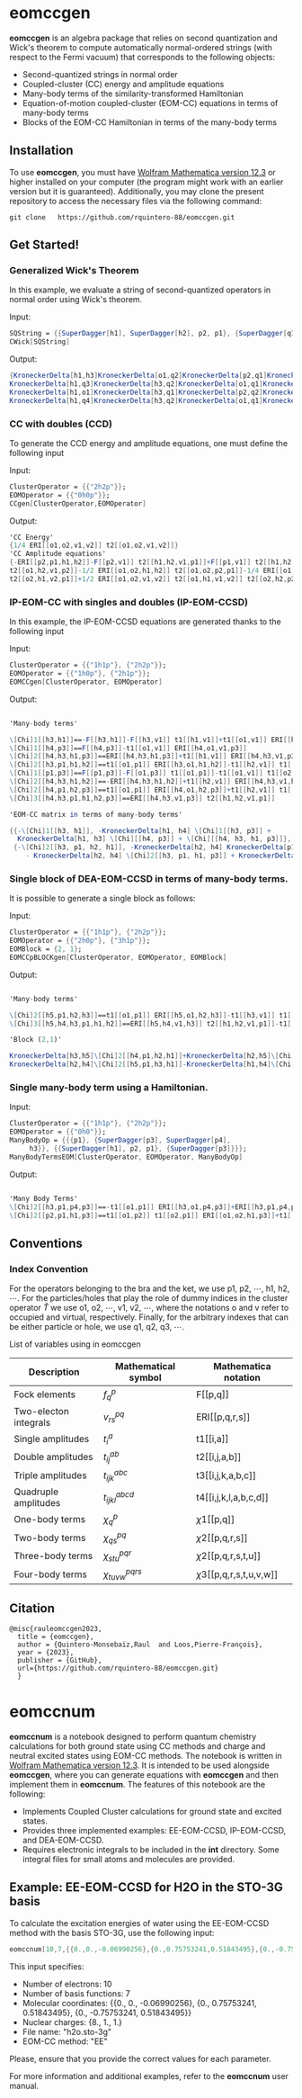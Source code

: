 
# eomccgen

**eomccgen** is an algebra package that relies on second quantization and Wick's theorem to compute automatically normal-ordered strings (with respect to the Fermi vacuum) that corresponds to the following objects:

- Second-quantized strings in normal order 
- Coupled-cluster (CC) energy and amplitude equations
- Many-body terms of the similarity-transformed Hamiltonian
- Equation-of-motion coupled-cluster (EOM-CC) equations in terms of many-body terms
- Blocks of the EOM-CC Hamiltonian in terms of the many-body terms
 
## Installation

To use **eomccgen**, you must have [Wolfram Mathematica version 12.3](https://writings.stephenwolfram.com/2021/05/launching-version-12-3-of-wolfram-language-mathematica/) or higher installed on your computer (the program might work with an earlier version but it is guaranteed). Additionally, you may clone the present repository to access the necessary files via the following command:

```
git clone   https://github.com/rquintero-88/eomccgen.git
```

## Get Started!

### Generalized Wick's Theorem

In this example, we evaluate a string of second-quantized operators in normal order using Wick's theorem. 

Input:

```mathematica
SQString = {{SuperDagger[h1], SuperDagger[h2], p2, p1}, {SuperDagger[q1], SuperDagger[q2], q4, q3}, {{SuperDagger[v1], o1}}, {SuperDagger[p3], h3}};
CWick[SQString]
```

Output:

```mathematica
{KroneckerDelta[h1,h3]KroneckerDelta[o1,q2]KroneckerDelta[p2,q1]KroneckerDelta[p3,q3]KroneckerDelta[q4,v1],-KroneckerDelta[h1,h3]KroneckerDelta[o1,q2]KroneckerDelta[p2,q1]KroneckerDelta[p3,q4]KroneckerDelta[q3,v1],-KroneckerDelta[h1,h3]KroneckerDelta[o1,q1]KroneckerDelta[p2,q2]KroneckerDelta[p3,q3]KroneckerDelta[q4,v1],KroneckerDelta[h1,h3]KroneckerDelta[o1,q1]KroneckerDelta[p2,q2]KroneckerDelta[p3,q4]KroneckerDelta[q3,v1],-KroneckerDelta[h1,q3]KroneckerDelta[h3,q1]KroneckerDelta[o1,q2]KroneckerDelta[p2,p3]KroneckerDelta[q4,v1],
KroneckerDelta[h1,q3]KroneckerDelta[h3,q2]KroneckerDelta[o1,q1]KroneckerDelta[p2,p3]KroneckerDelta[q4,v1],KroneckerDelta[h1,q4]KroneckerDelta[h3,q1]KroneckerDelta[o1,q2]KroneckerDelta[p2,p3]KroneckerDelta[q3,v1],-KroneckerDelta[h1,q4]KroneckerDelta[h3,q2]KroneckerDelta[o1,q1]KroneckerDelta[p2,p3]KroneckerDelta[q3,v1],-KroneckerDelta[h1,o1]KroneckerDelta[h3,q2]KroneckerDelta[p2,q1]KroneckerDelta[p3,q3]KroneckerDelta[q4,v1],KroneckerDelta[h1,o1]KroneckerDelta[h3,q2]KroneckerDelta[p2,q1]KroneckerDelta[p3,q4]KroneckerDelta[q3,v1],
KroneckerDelta[h1,o1]KroneckerDelta[h3,q1]KroneckerDelta[p2,q2]KroneckerDelta[p3,q3]KroneckerDelta[q4,v1],-KroneckerDelta[h1,o1]KroneckerDelta[h3,q1]KroneckerDelta[p2,q2]KroneckerDelta[p3,q4]KroneckerDelta[q3,v1],KroneckerDelta[h1,q3]KroneckerDelta[h3,q1]KroneckerDelta[o1,q2]KroneckerDelta[p2,v1]KroneckerDelta[p3,q4],-KroneckerDelta[h1,q3]KroneckerDelta[h3,q2]KroneckerDelta[o1,q1]KroneckerDelta[p2,v1]KroneckerDelta[p3,q4],-KroneckerDelta[h1,q4]KroneckerDelta[h3,q1]KroneckerDelta[o1,q2]KroneckerDelta[p2,v1]KroneckerDelta[p3,q3],
KroneckerDelta[h1,q4]KroneckerDelta[h3,q2]KroneckerDelta[o1,q1]KroneckerDelta[p2,v1]KroneckerDelta[p3,q3]}
```

### CC with doubles (CCD)

To generate the CCD energy and amplitude equations, one must define the following input

Input:

```mathematica
ClusterOperator = {{"2h2p"}};
EOMOperator = {{"0h0p"}};
CCgen[ClusterOperator,EOMOperator]
```

Output:

```mathematica
'CC Energy'
{1/4 ERI[[o1,o2,v1,v2]] t2[[o1,o2,v1,v2]]}
'CC Amplitude equations'
{-ERI[[p2,p1,h1,h2]]-F[[p2,v1]] t2[[h1,h2,v1,p1]]+F[[p1,v1]] t2[[h1,h2,v1,p2]]-1/2 ERI[[p2,p1,v1,v2]] t2[[h1,h2,v1,v2]]-F[[o1,h2]] t2[[o1,h1,p2,p1]]+ERI[[o1,p2,v1,h2]] t2[[o1,h1,v1,p1]]-ERI[[o1,p1,v1,h2]] t2[[o1,h1,v1,p2]]+F[[o1,h1]] t2[[o1,h2,p2,p1]]-ERI[[o1,p2,v1,h1]] t2[[o1,h2,v1,p1]]+ERI[[o1,p1,v1,h1]] 
t2[[o1,h2,v1,p2]]-1/2 ERI[[o1,o2,h1,h2]] t2[[o1,o2,p2,p1]]-1/4 ERI[[o1,o2,v1,v2]] t2[[h1,h2,v1,v2]] t2[[o1,o2,p2,p1]]-1/2 ERI[[o1,o2,v1,v2]] t2[[h1,h2,v2,p2]] t2[[o1,o2,v1,p1]]+1/2 ERI[[o1,o2,v1,v2]] t2[[h1,h2,v2,p1]] t2[[o1,o2,v1,p2]]-1/2 ERI[[o1,o2,v1,v2]] t2[[o1,h2,v1,v2]] t2[[o2,h1,p2,p1]]+ERI[[o1,o2,v1,v2]] t2[[o1,h2,v1,p2]] 
t2[[o2,h1,v2,p1]]+1/2 ERI[[o1,o2,v1,v2]] t2[[o1,h1,v1,v2]] t2[[o2,h2,p2,p1]]-ERI[[o1,o2,v1,v2]] t2[[o1,h1,v1,p2]] t2[[o2,h2,v2,p1]]}
```

### IP-EOM-CC with singles and doubles (IP-EOM-CCSD)

In this example, the IP-EOM-CCSD equations are generated thanks to the following input

Input:

```mathematica
ClusterOperator = {{"1h1p"}, {"2h2p"}};
EOMOperator = {{"1h0p"}, {"2h1p"}};
EOMCCgen[ClusterOperator, EOMOperator]
```
Output:

```mathematica

'Many-body terms'

\[Chi]1[[h3,h1]]==-F[[h3,h1]]-F[[h3,v1]] t1[[h1,v1]]+t1[[o1,v1]] ERI[[h3,o1,v1,h1]]+t1[[h1,v2]] t1[[o1,v1]] ERI[[h3,o1,v1,v2]]+1/2 ERI[[h3,o1,v1,v2]] t2[[o1,h1,v1,v2]]
\[Chi]1[[h4,p3]]==F[[h4,p3]]-t1[[o1,v1]] ERI[[h4,o1,v1,p3]]
\[Chi]2[[h4,h3,h1,p3]]==ERI[[h4,h3,h1,p3]]+t1[[h1,v1]] ERI[[h4,h3,v1,p3]]
\[Chi]2[[h3,p1,h1,h2]]==t1[[o1,p1]] ERI[[h3,o1,h1,h2]]-t1[[h2,v1]] t1[[o1,p1]] ERI[[h3,o1,v1,h1]]+t1[[h1,v1]] t1[[o1,p1]] ERI[[h3,o1,v1,h2]]+t1[[h1,v1]] t1[[h2,v2]] t1[[o1,p1]] ERI[[h3,o1,v1,v2]]-ERI[[h3,p1,h1,h2]]+t1[[h2,v1]] ERI[[h3,p1,v1,h1]]-t1[[h1,v1]] ERI[[h3,p1,v1,h2]]-t1[[h1,v1]] t1[[h2,v2]] ERI[[h3,p1,v1,v2]]-F[[h3,v1]] t2[[h1,h2,v1,p1]]+1/2 t1[[o1,p1]] ERI[[h3,o1,v1,v2]] t2[[h1,h2,v1,v2]]-1/2 ERI[[h3,p1,v1,v2]] t2[[h1,h2,v1,v2]]+t1[[o1,v1]] ERI[[h3,o1,v1,v2]] t2[[h1,h2,v2,p1]]-ERI[[h3,o1,v1,h2]] t2[[o1,h1,v1,p1]]+t1[[h2,v1]] ERI[[h3,o1,v1,v2]] t2[[o1,h1,v2,p1]]+ERI[[h3,o1,v1,h1]] t2[[o1,h2,v1,p1]]-t1[[h1,v1]] ERI[[h3,o1,v1,v2]] t2[[o1,h2,v2,p1]]
\[Chi]1[[p1,p3]]==F[[p1,p3]]-F[[o1,p3]] t1[[o1,p1]]-t1[[o1,v1]] t1[[o2,p1]] ERI[[o1,o2,v1,p3]]+t1[[o1,v1]] ERI[[o1,p1,v1,p3]]-1/2 ERI[[o1,o2,v1,p3]] t2[[o1,o2,v1,p1]]
\[Chi]2[[h4,h3,h1,h2]]==-ERI[[h4,h3,h1,h2]]+t1[[h2,v1]] ERI[[h4,h3,v1,h1]]-t1[[h1,v1]] ERI[[h4,h3,v1,h2]]-t1[[h1,v1]] t1[[h2,v2]] ERI[[h4,h3,v1,v2]]-1/2 ERI[[h4,h3,v1,v2]] t2[[h1,h2,v1,v2]]
\[Chi]2[[h4,p1,h2,p3]]==t1[[o1,p1]] ERI[[h4,o1,h2,p3]]+t1[[h2,v1]] t1[[o1,p1]] ERI[[h4,o1,v1,p3]]-ERI[[h4,p1,h2,p3]]-t1[[h2,v1]] ERI[[h4,p1,v1,p3]]-ERI[[h4,o1,v1,p3]] t2[[o1,h2,v1,p1]]
\[Chi]3[[h4,h3,p1,h1,h2,p3]]==ERI[[h4,h3,v1,p3]] t2[[h1,h2,v1,p1]]

'EOM-CC matrix in terms of many-body terms'

{{-\[Chi]1[[h3, h1]], -KroneckerDelta[h1, h4] \[Chi]1[[h3, p3]] + 
  KroneckerDelta[h1, h3] \[Chi][[h4, p3]] + \[Chi][[h4, h3, h1, p3]]},
 {-\[Chi]2[[h3, p1, h2, h1]], -KroneckerDelta[h2, h4] KroneckerDelta[p1, p3] \[Chi]1[[h3, h1]] + KroneckerDelta[h1, h4] KroneckerDelta[p1, p3] \[Chi]1[[h3, h2]] + KroneckerDelta[h2, h3] KroneckerDelta[p1, p3] \[Chi]2[[h4, h1]] - KroneckerDelta[h1, h3] KroneckerDelta[p1, p3] \[Chi]1[[h4, h2]] - KroneckerDelta[h1, h4] KroneckerDelta[h2, h3] \[Chi]1[[p1,  p3]] + KroneckerDelta[h1, h3] KroneckerDelta[h2, h4] \[Chi]1[[p1, p3]]
    - KroneckerDelta[h2, h4] \[Chi]2[[h3, p1, h1, p3]] + KroneckerDelta[h1, h4] \[Chi]2[[h3, p1, h2, p3]] + KroneckerDelta[p1, p3] \[Chi]2[[h4, h3, h2, h1]] +  KroneckerDelta[h2, h3] \[Chi]2[[h4, p1, h1, p3]] - KroneckerDelta[h1, h3] \[Chi]2[[h4, p1, h2, p3]] + \[Chi]3[[h4, h3,  p1, h2, h1, p3]]} }
```

### Single block of DEA-EOM-CCSD in terms of many-body terms.

It is possible to generate a single block as follows:

Input:

```mathematica
ClusterOperator = {{"1h1p"}, {"2h2p"}};
EOMOperator = {{"2h0p"}, {"3h1p"}};
EOMBlock = {2, 1};
EOMCCpBLOCKgen[ClusterOperator, EOMOperator, EOMBlock]
```

Output:

```mathematica

'Many-body terms'

\[Chi]2[[h5,p1,h2,h3]]==t1[[o1,p1]] ERI[[h5,o1,h2,h3]]-t1[[h3,v1]] t1[[o1,p1]] ERI[[h5,o1,v1,h2]]+t1[[h2,v1]] t1[[o1,p1]] ERI[[h5,o1,v1,h3]]+t1[[h2,v1]] t1[[h3,v2]] t1[[o1,p1]] ERI[[h5,o1,v1,v2]]-ERI[[h5,p1,h2,h3]]+t1[[h3,v1]] ERI[[h5,p1,v1,h2]]-t1[[h2,v1]] ERI[[h5,p1,v1,h3]]-t1[[h2,v1]] t1[[h3,v2]] ERI[[h5,p1,v1,v2]]-F[[h5,v1]] t2[[h2,h3,v1,p1]]+1/2 t1[[o1,p1]] ERI[[h5,o1,v1,v2]] t2[[h2,h3,v1,v2]]-1/2 ERI[[h5,p1,v1,v2]] t2[[h2,h3,v1,v2]]+t1[[o1,v1]] ERI[[h5,o1,v1,v2]] t2[[h2,h3,v2,p1]]-ERI[[h5,o1,v1,h3]] t2[[o1,h2,v1,p1]]+t1[[h3,v1]] ERI[[h5,o1,v1,v2]] t2[[o1,h2,v2,p1]]+ERI[[h5,o1,v1,h2]] t2[[o1,h3,v1,p1]]-t1[[h2,v1]] ERI[[h5,o1,v1,v2]] t2[[o1,h3,v2,p1]]
\[Chi]3[[h5,h4,h3,p1,h1,h2]]==ERI[[h5,h4,v1,h3]] t2[[h1,h2,v1,p1]]-t1[[h3,v1]] ERI[[h5,h4,v1,v2]] t2[[h1,h2,v2,p1]]-ERI[[h5,h4,v1,h2]] t2[[h1,h3,v1,p1]]+t1[[h2,v1]] ERI[[h5,h4,v1,v2]] t2[[h1,h3,v2,p1]]+ERI[[h5,h4,v1,h1]] t2[[h2,h3,v1,p1]]-t1[[h1,v1]] ERI[[h5,h4,v1,v2]] t2[[h2,h3,v2,p1]]

'Block (2,1)'

KroneckerDelta[h3,h5]\[Chi]2[[h4,p1,h2,h1]]+KroneckerDelta[h2,h5]\[Chi]2[[h4,p1,h3,h1]]+KroneckerDelta[h1,h5]\[Chi]2[[h4,p1,h3,h2]]-KroneckerDelta[h3,h4]\[Chi]2[[h5,p1,h2,h1]]-
KroneckerDelta[h2,h4]\[Chi]2[[h5,p1,h3,h1]]-KroneckerDelta[h1,h4]\[Chi]2[[h5,p1,h3,h2]]-\[Chi]3[[h5,h4,p1,h3,h2,h1]]

```

### Single many-body term using a Hamiltonian.

Input:

```mathematica
ClusterOperator = {{"1h1p"}, {"2h2p"}};
EOMOperator = {{"0h0"}};
ManyBodyOp = {{{p1}, {SuperDagger[p3], SuperDagger[p4], 
     h3}}, {{SuperDagger[h1], p2, p1}, {SuperDagger[p3]}}};
ManyBodyTermsEOM[ClusterOperator, EOMOperator, ManyBodyOp]
```

Output:

```Mathematica

'Many Body Terms'
\[Chi]2[[h3,p1,p4,p3]]==-t1[[o1,p1]] ERI[[h3,o1,p4,p3]]+ERI[[h3,p1,p4,p3]]
\[Chi]2[[p2,p1,h1,p3]]==t1[[o1,p2]] t1[[o2,p1]] ERI[[o1,o2,h1,p3]]+t1[[h1,v1]] t1[[o1,p2]] t1[[o2,p1]] ERI[[o1,o2,v1,p3]]-t1[[o1,p2]] ERI[[o1,p1,h1,p3]]-t1[[h1,v1]] t1[[o1,p2]] ERI[[o1,p1,v1,p3]]+t1[[o1,p1]] ERI[[o1,p2,h1,p3]]+t1[[h1,v1]] t1[[o1,p1]] ERI[[o1,p2,v1,p3]]+ERI[[p2,p1,h1,p3]]+t1[[h1,v1]] ERI[[p2,p1,v1,p3]]+F[[o1,p3]] t2[[o1,h1,p2,p1]]-ERI[[o1,p2,v1,p3]] t2[[o1,h1,v1,p1]]+ERI[[o1,p1,v1,p3]] t2[[o1,h1,v1,p2]]+1/2 ERI[[o1,o2,h1,p3]] t2[[o1,o2,p2,p1]]+1/2 t1[[h1,v1]] ERI[[o1,o2,v1,p3]] t2[[o1,o2,p2,p1]]+t1[[o1,v1]] ERI[[o1,o2,v1,p3]] t2[[o2,h1,p2,p1]]-t1[[o1,p2]] ERI[[o1,o2,v1,p3]] t2[[o2,h1,v1,p1]]+t1[[o1,p1]] ERI[[o1,o2,v1,p3]] t2[[o2,h1,v1,p2]]
```

## Conventions

### Index Convention

For the operators belonging to the bra and the ket, we use p1, p2, $\cdots$, h1, h2, $\cdots$. 
For the particles/holes that play the role of dummy indices in the cluster operator $\hat{T}$ we use o1, o2, $\cdots$, v1, v2, $\cdots$, where the notations o and v refer to occupied and virtual, respectively.
Finally, for the arbitrary indexes that can be either particle or hole, we use q1, q2, q3, $\cdots$.

List of variables using in eomccgen

| Description            | Mathematical symbol | Mathematica notation       |
|------------------------|---------------------|----------------------------|
| Fock elements          | $f_{q}^{p}$         | F[[p,q]]                   |
| Two-electon integrals  | $v_{rs}^{pq}$       | ERI[[p,q,r,s]]             |
| Single amplitudes      | $t_{i}^{a}$         | t1[[i,a]]                  |
| Double amplitudes      | $t_{ij}^{ab}$       | t2[[i,j,a,b]]              |
| Triple amplitudes      | $t_{ijk}^{abc}$     | t3[[i,j,k,a,b,c]]          |
| Quadruple amplitudes   | $t_{ijkl}^{abcd}$   | t4[[i,j,k,l,a,b,c,d]]      |
| One-body terms         | $\chi_{q}^{p}$      | $\chi$1[[p,q]]             |
| Two-body terms         | $\chi_{qs}^{pq}$    | $\chi$2[[p,q,r,s]]         |
| Three-body terms       | $\chi_{stu}^{pqr}$  | $\chi$2[[p,q,r,s,t,u]]     |
| Four-body terms        | $\chi_{tuvw}^{pqrs}$| $\chi$3[[p,q,r,s,t,u,v,w]] |

## Citation

```
@misc{rauleomccgen2023,
  title = {eomccgen},
  author = {Quintero-Monsebaiz,Raul  and Loos,Pierre-François},
  year = {2023},
  publisher = {GitHub},
  url={https://github.com/rquintero-88/eomccgen.git}
  }
```

# eomccnum 

**eomccnum** is a notebook designed to perform quantum chemistry calculations for both ground state using CC methods and charge and neutral excited states using EOM-CC methods. The notebook is written in [Wolfram Mathematica version 12.3](https://writings.stephenwolfram.com/2021/05/launching-version-12-3-of-wolfram-language-mathematica/). It is intended to be used alongside **eomccgen**, where you can generate equations with **eomccgen** and then implement them in **eomccnum**. The features of this notebook are the following:

- Implements Coupled Cluster calculations for ground state and excited states.
- Provides three implemented examples: EE-EOM-CCSD, IP-EOM-CCSD, and DEA-EOM-CCSD.
- Requires electronic integrals to be included in the **int** directory. Some integral files for small atoms and molecules are provided.

## Example: EE-EOM-CCSD for H2O in the STO-3G basis
To calculate the excitation energies of water using the EE-EOM-CCSD method with the basis STO-3G, use the following input:

```Mathematica
eomccnum[10,7,{{0.,0.,-0.06990256},{0.,0.75753241,0.51843495},{0.,-0.75753241,0.51843495}},{8.,1.,1.}, "h2o.sto-3g","EE"]
```

This input specifies:
- Number of electrons: 10
- Number of basis functions: 7
- Molecular coordinates: {{0., 0., -0.06990256}, {0., 0.75753241, 0.51843495}, {0., -0.75753241, 0.51843495}}
- Nuclear charges: {8., 1., 1.}
- File name: "h2o.sto-3g"
- EOM-CC method: "EE"

Please, ensure that you provide the correct values for each parameter.

For more information and additional examples, refer to the **eomccnum** user manual.



